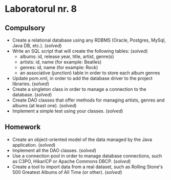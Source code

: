 # Laboratorul nr. 8

## Compulsory
- Create a relational database using any RDBMS (Oracle, Postgres, MySql, Java DB, etc.). (*solved*)
- Write an SQL script that will create the following tables: (*solved*)
  - albums: id, release year, title, artist, genre(s)
  - artists: id, name (for example: Beatles)
  - genres: id, name (for example: Rock)
  - an associative (junction) table in order to store each album genres  
- Update pom.xml, in order to add the database driver to the project libraries. (*solved*)
- Create a singleton class in order to manage a connection to the database. (*solved*)
- Create DAO classes that offer methods for managing artists, genres and albums (at least one). (*solved*)
- Implement a simple test using your classes.  (*solved*)

## Homework

- Create an object-oriented model of the data managed by the Java application.  (*solved*)
- Implement all the DAO classes. (*solved*)
- Use a connection pool in order to manage database connections, such as C3PO, HikariCP or Apache Commons DBCP. (*solved*)
- Create a tool to import data from a real dataset, such as Rolling Stone's 500 Greatest Albums of All Time (or other). (*solved*)